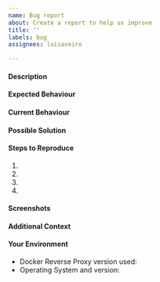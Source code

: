 ```yaml
---
name: Bug report
about: Create a report to help us improve
title: ''
labels: bug
assignees: luisaveiro

---
```


<!-- Provide a general summary of the issue in the Title above -->

#### Description
<!-- Provide a more detailed introduction to the issue itself, and why you consider it to be a bug. -->

#### Expected Behaviour
<!-- A clear and concise description of what you expected to happen. -->

#### Current Behaviour
<!-- Tell us what happens instead of the expected behaviour. -->

#### Possible Solution
<!-- Not obligatory, but suggest a fix or reason for the bug. -->

#### Steps to Reproduce
<!-- Steps to reproduce the behaviour: -->
<!-- Provide an unambiguous set of steps to reproduce this bug. Include code to reproduce, if relevant. -->

1.
2.
3.
4.

#### Screenshots
<!-- If applicable, add screenshots to help explain your problem. -->

#### Additional Context
<!-- How has this bug affected you? What were you trying to accomplish? -->
<!-- Providing context helps us come up with a solution that is most useful in the real world. -->

#### Your Environment
<!-- Include as many relevant details about the environment you experienced the bug in. -->

* Docker Reverse Proxy version used:
* Operating System and version:
